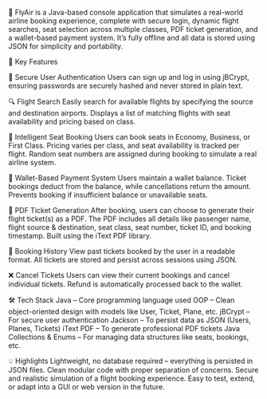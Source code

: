   
🚀 FlyAir is a Java-based console application that simulates a real-world airline booking experience, complete with secure login, dynamic flight searches, seat selection across multiple classes, PDF ticket generation, and a wallet-based payment system. It’s fully offline and all data is stored using JSON for simplicity and portability.

🔧 Key Features

🔐 Secure User Authentication
Users can sign up and log in using jBCrypt, ensuring passwords are securely hashed and never stored in plain text.

🔍 Flight Search
Easily search for available flights by specifying the source and destination airports.
Displays a list of matching flights with seat availability and pricing based on class.

💺 Intelligent Seat Booking
Users can book seats in Economy, Business, or First Class.
Pricing varies per class, and seat availability is tracked per flight.
Random seat numbers are assigned during booking to simulate a real airline system.

💼 Wallet-Based Payment System
Users maintain a wallet balance.
Ticket bookings deduct from the balance, while cancellations return the amount.
Prevents booking if insufficient balance or unavailable seats.

📄 PDF Ticket Generation
After booking, users can choose to generate their flight ticket(s) as a PDF.
The PDF includes all details like passenger name, flight source & destination, seat class, seat number, ticket ID, and booking timestamp.
Built using the iText PDF library.

🧾 Booking History
View past tickets booked by the user in a readable format.
All tickets are stored and persist across sessions using JSON.

❌ Cancel Tickets
Users can view their current bookings and cancel individual tickets.
Refund is automatically processed back to the wallet.

🛠️ Tech Stack
Java – Core programming language used
OOP – Clean object-oriented design with models like User, Ticket, Plane, etc.
jBCrypt – For secure user authentication
Jackson – To persist data as JSON (Users, Planes, Tickets)
iText PDF – To generate professional PDF tickets
Java Collections & Enums – For managing data structures like seats, bookings, etc.


💡 Highlights
Lightweight, no database required – everything is persisted in JSON files.
Clean modular code with proper separation of concerns.
Secure and realistic simulation of a flight booking experience.
Easy to test, extend, or adapt into a GUI or web version in the future.

